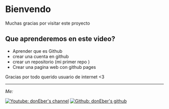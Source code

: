 # Bienvendo
Muchas gracias por visitar este proyecto

## Que aprenderemos en este video?
 - Aprender que es Github
 - crear una cuenta en github
 - crear un repositorio (mi primer repo )
 - Crear una pagina web con github pages

Gracias por todo querido usuario de internet <3

---

_Me:_

[![Youtube: donEber's channel](https://img.shields.io/youtube/channel/subscribers/UCKMWXwHYoy920OFEN_BM5VQ?style=social)](https://www.youtube.com/channel/UCKMWXwHYoy920OFEN_BM5VQ?sub_confirmation=1) [![Github: donEber's github](https://img.shields.io/github/followers/doneber?style=social)](https://github.com/doneber)

